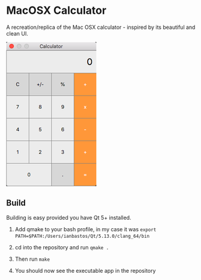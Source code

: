 # MacOSX Calculator

A recreation/replica of the Mac OSX calculator - inspired by its beautiful and clean UI.

![alt text](res/screenshot.png "Screenshot")

## Build

Building is easy provided you have Qt 5+ installed.

1. Add qmake to your bash profile, in my case it was `export PATH=$PATH:/Users/ianbastos/Qt/5.13.0/clang_64/bin`

2. cd into the repository and run `qmake .`

3. Then run `make`

4. You should now see the executable app in the repository
